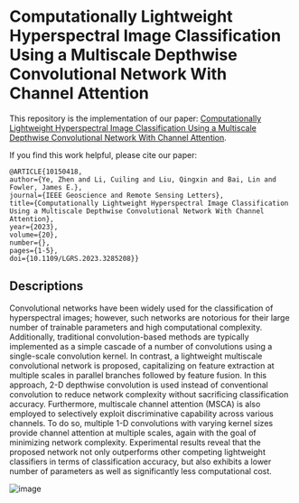 # Computationally Lightweight Hyperspectral Image Classification Using a Multiscale Depthwise Convolutional Network With Channel Attention

This repository is the implementation of our paper: [Computationally Lightweight Hyperspectral Image Classification Using a Multiscale Depthwise Convolutional Network With Channel Attention](https://ieeexplore.ieee.org/document/10150418). 

If you find this work helpful, please cite our paper:

    @ARTICLE{10150418,
    author={Ye, Zhen and Li, Cuiling and Liu, Qingxin and Bai, Lin and Fowler, James E.},
    journal={IEEE Geoscience and Remote Sensing Letters}, 
    title={Computationally Lightweight Hyperspectral Image Classification Using a Multiscale Depthwise Convolutional Network With Channel Attention}, 
    year={2023},
    volume={20},
    number={},
    pages={1-5},
    doi={10.1109/LGRS.2023.3285208}}
 
 ## Descriptions
 
Convolutional networks have been widely used for the classification of hyperspectral images; however, such networks are notorious for their large number of trainable parameters and high computational complexity. Additionally, traditional convolution-based methods are typically implemented as a simple cascade of a number of convolutions using a single-scale convolution kernel. In contrast, a lightweight multiscale convolutional network is proposed, capitalizing on feature extraction at multiple scales in parallel branches followed by feature fusion. In this approach, 2-D depthwise convolution is used instead of conventional convolution to reduce network complexity without sacrificing classification accuracy. Furthermore, multiscale channel attention (MSCA) is also employed to selectively exploit discriminative capability across various channels. To do so, multiple 1-D convolutions with varying kernel sizes provide channel attention at multiple scales, again with the goal of minimizing network complexity. Experimental results reveal that the proposed network not only outperforms other competing lightweight classifiers in terms of classification accuracy, but also exhibits a lower number of parameters as well as significantly less computational cost.

 ![image](https://github.com/licuiling-chd/MSCA-MSDC/blob/main/network.jpg)

